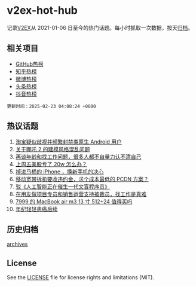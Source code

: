 # v2ex-hot-hub

 记录[V2EX](https://www.v2ex.com/)从 2021-01-06 日至今的热门话题。每小时抓取一次数据，按天[归档](archives)。
 
 ## 相关项目

- [GitHub热榜](https://github.com/snaildev/github-hot-hub)
- [知乎热榜](https://github.com/snaildev/zhihu-hot-hub)
- [微博热榜](https://github.com/snaildev/weibo-hot-hub)
- [头条热榜](https://github.com/snaildev/toutiao-hot-hub)
- [抖音热榜](https://github.com/snaildev/douyin-hot-hub)


 `更新时间：2025-02-23 04:08:24 +0800`

## 热议话题

1. [淘宝疑似歧视并频繁封禁类原生 Android 用户](https://www.v2ex.com/t/1113414)
1. [关于哪吒 2 的建模风格混乱问题](https://www.v2ex.com/t/1113422)
1. [再谈年龄和找工作问题，很多人都不自量力认不清自己](https://www.v2ex.com/t/1113426)
1. [上周五美股亏了 20w 怎么办？](https://www.v2ex.com/t/1113510)
1. [掉进马桶的 iPhone ，换新手机的决心](https://www.v2ex.com/t/1113441)
1. [移动宽带拆机要收违约金，求个成本最低的 PCDN 方案？](https://www.v2ex.com/t/1113412)
1. [驳《人工智能正在催生一代文盲程序员》](https://www.v2ex.com/t/1113431)
1. [在用友做项目专员和销售运营支持被裁员，找工作是真难](https://www.v2ex.com/t/1113421)
1. [7999 的 MacBook air m3 13 寸 512+24 值得买吗](https://www.v2ex.com/t/1113424)
1. [年纪轻轻患癌后续](https://www.v2ex.com/t/1113521)

## 历史归档

[archives](archives)

## License

See the [LICENSE](LICENSE) file for license rights and limitations (MIT).
